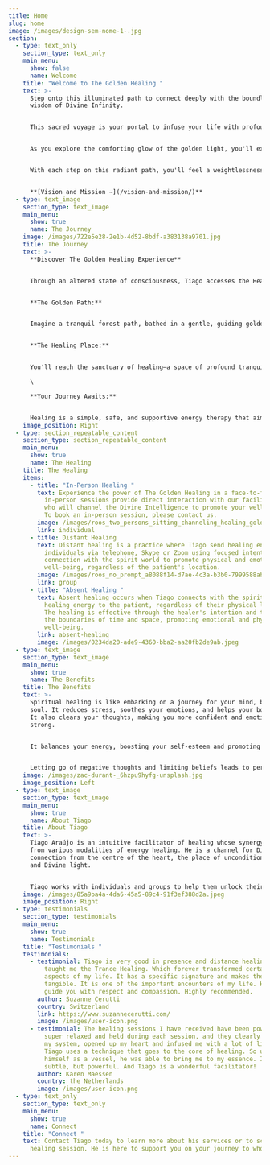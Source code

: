 ```yaml
---
title: Home
slug: home
image: /images/design-sem-nome-1-.jpg
section:
  - type: text_only
    section_type: text_only
    main_menu:
      show: false
      name: Welcome
    title: "Welcome to The Golden Healing "
    text: >-
      Step onto this illuminated path to connect deeply with the boundless
      wisdom of Divine Infinity.


      This sacred voyage is your portal to infuse your life with profound happiness and joy. Picture yourself wrapped in the warm embrace of love, surrounded by the sweet melodies of laughter and the gentle harmony.


      As you explore the comforting glow of the golden light, you'll experience an overwhelming sense of serenity, heart-centeredness, and an unwavering alignment with your soul's purpose. This harmonious resonance will amplify your intuitive abilities and heighten your awareness of the world around you.


      With each step on this radiant path, you'll feel a weightlessness, as if you're carried effortlessly by a current of ease and grace. Embrace this journey, embrace the golden light, and let it lead you to a life filled with love, joy, and the essence of the Divine. Welcome to a life of ease and flow.


      **[Vision and Mission →](/vision-and-mission/)**
  - type: text_image
    section_type: text_image
    main_menu:
      show: true
      name: The Journey
    image: /images/722e5e28-2e1b-4d52-8bdf-a383138a9701.jpg
    title: The Journey
    text: >-
      **Discover The Golden Healing Experience** 


      Through an altered state of consciousness, Tiago accesses the Healers in the Spiritual World and channels the Divine Intelligence, that gives you what you need at that moment. Let your mind wander as we embark on the Healing Journey.


      **The Golden Path:**


      Imagine a tranquil forest path, bathed in a gentle, guiding golden light. With each step, you venture deeper into the woods, and the golden light grows more brilliant, ascending towards the sky.


      **The Healing Place:**


      You'll reach the sanctuary of healing—a space of profound tranquillity and renewal. Here, you'll find solace and rejuvenation as a golden aura envelops you, and the Healers in the Spiritual World work with you.\

      \

      **Your Journey Awaits:**


      Healing is a simple, safe, and supportive energy therapy that aims to bring balance to your mind, body, and soul. It stimulates your body's own natural healing ability and complements all forms of treatment as a non-invasive method.
    image_position: Right
  - type: section_repeatable_content
    section_type: section_repeatable_content
    main_menu:
      show: true
      name: The Healing
    title: The Healing
    items:
      - title: "In-Person Healing "
        text: Experience the power of The Golden Healing in a face-to-face setting. Our
          in-person sessions provide direct interaction with our facilitator,
          who will channel the Divine Intelligence to promote your well-being.
          To book an in-person session, please contact us.
        image: /images/roos_two_persons_sitting_channeling_healing_golden_light_c4ba8935-207a-4d9c-80f3-0b811e399004.png
        link: individual
      - title: Distant Healing
        text: Distant healing is a practice where Tiago send healing energy to
          individuals via telephone, Skype or Zoom using focused intention and
          connection with the spirit world to promote physical and emotional
          well-being, regardless of the patient's location.
        image: /images/roos_no_prompt_a8088f14-d7ae-4c3a-b3b0-7999588abe5f.png
        link: group
      - title: "Absent Healing "
        text: Absent healing occurs when Tiago connects with the spirit world and sends
          healing energy to the patient, regardless of their physical location.
          The healing is effective through the healer's intention and transcends
          the boundaries of time and space, promoting emotional and physical
          well-being.
        link: absent-healing
        image: /images/0234da20-ade9-4360-bba2-aa20fb2de9ab.jpeg
  - type: text_image
    section_type: text_image
    main_menu:
      show: true
      name: The Benefits
    title: The Benefits
    text: >-
      Spiritual healing is like embarking on a journey for your mind, body, and
      soul. It reduces stress, soothes your emotions, and helps your body heal.
      It also clears your thoughts, making you more confident and emotionally
      strong.


      It balances your energy, boosting your self-esteem and promoting spiritual growth. It's a safe place to heal from past struggles and enjoy better sleep. Your instincts improve, and you become more self-assured, helping you manage anxiety.


      Letting go of negative thoughts and limiting beliefs leads to personal growth. You'll find relief from pain and experience a surge of creativity. The healing aligns you with your soul's purpose, enhances your intuition, and makes you more aware. It brings a sense of lightness, ease, and positive changes to your life, making your mind and body work together harmoniously.
    image: /images/zac-durant-_6hzpu9hyfg-unsplash.jpg
    image_position: Left
  - type: text_image
    section_type: text_image
    main_menu:
      show: true
      name: About Tiago
    title: About Tiago
    text: >-
      Tiago Araújo is an intuitive facilitator of healing whose synergy comes
      from various modalities of energy healing. He is a channel for Divine
      connection from the centre of the heart, the place of unconditional love
      and Divine light.


      Tiago works with individuals and groups to help them unlock their inner wisdom, and ignite their inner light. He firmly believes that everyone has the power to heal themselves and that his role is simply to facilitate and support you on your journey. Tiago’s approach is rooted in love, compassion, and acceptance.
    image: /images/85a9ba4a-4da6-45a5-89c4-91f3ef388d2a.jpeg
    image_position: Right
  - type: testimonials
    section_type: testimonials
    main_menu:
      show: true
      name: Testimonials
    title: "Testimonials "
    testimonials:
      - testimonial: Tiago is very good in presence and distance healing sessions. He
          taught me the Trance Healing. Which forever transformed certain
          aspects of my life. It has a specific signature and makes the energy
          tangible. It is one of the important encounters of my life. He will
          guide you with respect and compassion. Highly recommended.
        author: Suzanne Cerutti
        country: Switzerland
        link: https://www.suzannecerutti.com/
        image: /images/user-icon.png
      - testimonial: The healing sessions I have received have been powerful. I felt
          super relaxed and held during each session, and they clearly opened up
          my system, opened up my heart and infused me with a lot of light.
          Tiago uses a technique that goes to the core of healing. So using
          himself as a vessel, he was able to bring me to my essence. It is
          subtle, but powerful. And Tiago is a wonderful facilitator!
        author: Karen Maessen
        country: the Netherlands
        image: /images/user-icon.png
  - type: text_only
    section_type: text_only
    main_menu:
      show: true
      name: Connect
    title: "Connect "
    text: Contact Tiago today to learn more about his services or to schedule a
      healing session. He is here to support you on your journey to wholeness.
---
```

